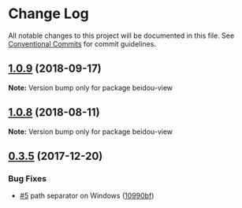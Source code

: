 # Change Log

All notable changes to this project will be documented in this file.
See [Conventional Commits](https://conventionalcommits.org) for commit guidelines.

<a name="1.0.9"></a>

## [1.0.9](https://github.com/alibaba/beidou/tree/master/packages/beidou-view/compare/v1.0.8...v1.0.9) (2018-09-17)

**Note:** Version bump only for package beidou-view

<a name="1.0.8"></a>

## [1.0.8](https://github.com/alibaba/beidou/tree/master/packages/beidou-view/compare/v1.0.7...v1.0.8) (2018-08-11)

**Note:** Version bump only for package beidou-view

<a name="0.3.5"></a>

## [0.3.5](https://github.com/alibaba/beidou/tree/master/packages/beidou-view-react/compare/v0.3.4...v0.3.5) (2017-12-20)

### Bug Fixes

- [#5](https://github.com/alibaba/beidou/tree/master/packages/beidou-view-react/issues/5) path separator on Windows ([10990bf](https://github.com/alibaba/beidou/tree/master/packages/beidou-view-react/commit/10990bf))
